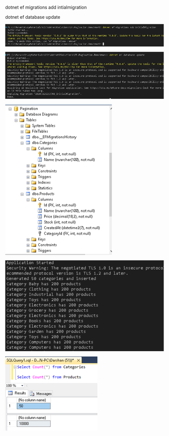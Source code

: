 
dotnet ef migrations add intialmigration

dotnet ef database update

![alt text](image-1.png)

![alt text](image.png)

![alt text](image-2.png)

![alt text](image-4.png)

![alt text](image-3.png)
